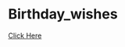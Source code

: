 # Birthday_wishes
<a href="https://github.com/Shibam16/Birthday_wishes/edit/main/README.md" target="blank">Click Here</a>

